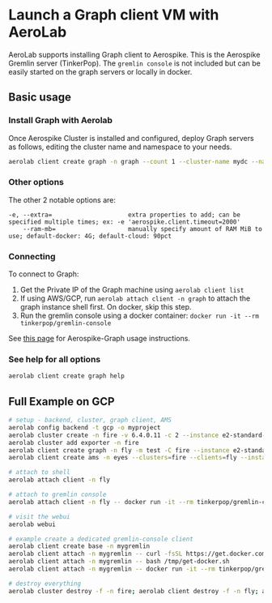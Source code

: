 # Launch a Graph client VM with AeroLab

AeroLab supports installing Graph client to Aerospike. This is the Aerospike Gremlin server (TinkerPop). The `gremlin console` is not included but can be easily started on the graph servers or locally in docker.

## Basic usage

### Install Graph with Aerolab

Once Aerospike Cluster is installed and configured, deploy Graph servers as follows, editing the cluster name and namespace to your needs.

```bash
aerolab client create graph -n graph --count 1 --cluster-name mydc --namespace test
```

### Other options

The other 2 notable options are:
```
-e, --extra=                     extra properties to add; can be specified multiple times; ex: -e 'aerospike.client.timeout=2000'
    --ram-mb=                    manually specify amount of RAM MiB to use; default-docker: 4G; default-cloud: 90pct

```

### Connecting

To connect to Graph:
1. Get the Private IP of the Graph machine using `aerolab client list`
2. If using AWS/GCP, run `aerolab attach client -n graph` to attach the graph instance shell first. On docker, skip this step.
3. Run the gremlin console using a docker container: `docker run -it --rm tinkerpop/gremlin-console`

See [this page](https://aerospike.com/docs/graph/getting-started/basic-usage) for Aerospike-Graph usage instructions.

### See help for all options

```bash
aerolab client create graph help
```

## Full Example on GCP

```bash
# setup - backend, cluster, graph client, AMS
aerolab config backend -t gcp -o myproject
aerolab cluster create -n fire -v 6.4.0.11 -c 2 --instance e2-standard-2 --zone us-central1-a --firewall=bob
aerolab cluster add exporter -n fire
aerolab client create graph -n fly -m test -C fire --instance e2-standard-2 --zone us-central1-a --firewall=bob
aerolab client create ams -n eyes --clusters=fire --clients=fly --instance e2-standard-2 --zone us-central1-a --firewall=bob

# attach to shell
aerolab attach client -n fly

# attach to gremlin console
aerolab attach client -n fly -- docker run -it --rm tinkerpop/gremlin-console

# visit the webui
aerolab webui

# example create a dedicated gremlin-console client
aerolab client create base -n mygremlin
aerolab client attach -n mygremlin -- curl -fsSL https://get.docker.com -o /tmp/get-docker.sh
aerolab client attach -n mygremlin -- bash /tmp/get-docker.sh
aerolab client attach -n mygremlin -- docker run -it --rm tinkerpop/gremlin-console

# destroy everything
aerolab cluster destroy -f -n fire; aerolab client destroy -f -n fly; aerolab client destroy -f -n eyes
```
